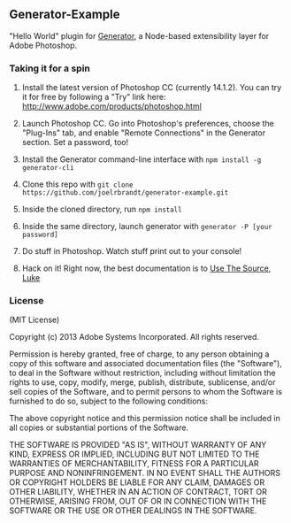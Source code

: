## Generator-Example

"Hello World" plugin for [Generator](https://github.com/adobe-photoshop/generator-core), a Node-based extensibility layer for Adobe Photoshop.

### Taking it for a spin

1. Install the latest version of Photoshop CC (currently 14.1.2). You can try it for free by following a "Try" link here: http://www.adobe.com/products/photoshop.html

2. Launch Photoshop CC. Go into Photoshop's preferences, choose the "Plug-Ins" tab, and enable "Remote Connections" in the Generator section. Set a password, too!

3. Install the Generator command-line interface with `npm install -g generator-cli`

4. Clone this repo with `git clone https://github.com/joelrbrandt/generator-example.git`

5. Inside the cloned directory, run `npm install`

6. Inside the same directory, launch generator with `generator -P [your password]`

7. Do stuff in Photoshop. Watch stuff print out to your console!

8. Hack on it! Right now, the best documentation is to [Use The Source, Luke](https://github.com/adobe-photoshop/generator-core/blob/master/lib/generator.js)

### License

(MIT License)

Copyright (c) 2013 Adobe Systems Incorporated. All rights reserved.

Permission is hereby granted, free of charge, to any person obtaining a
copy of this software and associated documentation files (the "Software"),
to deal in the Software without restriction, including without limitation
the rights to use, copy, modify, merge, publish, distribute, sublicense,
and/or sell copies of the Software, and to permit persons to whom the
Software is furnished to do so, subject to the following conditions:

The above copyright notice and this permission notice shall be included in
all copies or substantial portions of the Software.

THE SOFTWARE IS PROVIDED "AS IS", WITHOUT WARRANTY OF ANY KIND, EXPRESS OR
IMPLIED, INCLUDING BUT NOT LIMITED TO THE WARRANTIES OF MERCHANTABILITY,
FITNESS FOR A PARTICULAR PURPOSE AND NONINFRINGEMENT. IN NO EVENT SHALL THE
AUTHORS OR COPYRIGHT HOLDERS BE LIABLE FOR ANY CLAIM, DAMAGES OR OTHER
LIABILITY, WHETHER IN AN ACTION OF CONTRACT, TORT OR OTHERWISE, ARISING
FROM, OUT OF OR IN CONNECTION WITH THE SOFTWARE OR THE USE OR OTHER
DEALINGS IN THE SOFTWARE.

